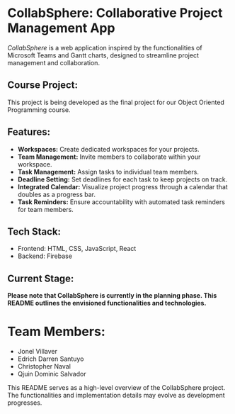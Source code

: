 # **CollabSphere: Collaborative Project Management App**
*CollabSphere* is a web application inspired by the functionalities of Microsoft Teams and Gantt charts, designed to streamline project management and collaboration. 

## **Course Project:**

This project is being developed as the final project for our Object Oriented Programming course. 

## **Features:**

* **Workspaces:** Create dedicated workspaces for your projects.
* **Team Management:** Invite members to collaborate within your workspace.
* **Task Management:** Assign tasks to individual team members.
* **Deadline Setting:** Set deadlines for each task to keep projects on track.
* **Integrated Calendar:** Visualize project progress through a calendar that doubles as a progress bar.
* **Task Reminders:** Ensure accountability with automated task reminders for team members.

## **Tech Stack:**

* Frontend: HTML, CSS, JavaScript, React
* Backend: Firebase

## **Current Stage:**

**Please note that CollabSphere is currently in the planning phase. This README outlines the envisioned functionalities and technologies.**

# **Team Members:**

* Jonel Villaver
* Edrich Darren Santuyo
* Christopher Naval
* Qjuin Dominic Salvador

This README serves as a high-level overview of the CollabSphere project. The functionalities and implementation details may evolve as development progresses.
